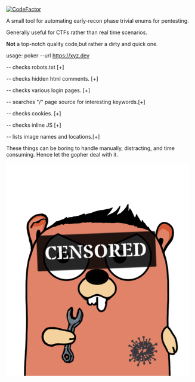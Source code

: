 [![CodeFactor](https://www.codefactor.io/repository/github/myavuzyagis/poker/badge)](https://www.codefactor.io/repository/github/myavuzyagis/poker)






A small tool for automating early-recon phase trivial enums for pentesting.

Generally useful for CTFs rather than real time scenarios.

**Not** a top-notch quality code,but rather a dirty and quick one.

usage: poker --url https://xyz.dev


-- checks robots.txt [+]

-- checks hidden html comments. [+]

-- checks various login pages. [+]

-- searches "/" page source for interesting keywords.[+]

-- checks cookies. [+]

-- checks inline JS [+]

-- lists image names and locations.[+]

These things can be boring to handle manually, distracting, and time consuming. Hence let the gopher deal with it.


![gopher](ico/gopher.png)
